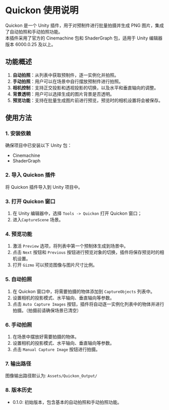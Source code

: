 # Quickon 使用说明

Quickon 是一个 Unity 插件，用于对预制件进行批量拍摄并生成 PNG 图片，集成了自动拍照和手动拍照功能。
</br>本插件采用了官方的 Cinemachine 包和 ShaderGraph 包，适用于 Unity 编辑器版本 6000.0.25 及以上。

## 功能概述

1. **自动拍照**：从列表中获取预制件，逐一实例化并拍照。
2. **手动拍照**：用户可以在场景中自行摆放预制件进行拍照。
3. **相机控制**：支持正交投影和透视投影的切换，以及水平和垂直轴向的调整。
4. **背景透明**：用户可以选择生成的图片背景是否透明。
5. **预览功能**：支持在批量生成图片前进行预览，预览时的相机设置将会被保存。

## 使用方法

### 1. 安装依赖

确保项目中已安装以下 Unity 包：

- Cinemachine
- ShaderGraph

### 2. 导入 Quickon 插件

将 Quickon 插件导入到 Unity 项目中。

### 3. 打开 Quickon 窗口

1. 在 Unity 编辑器中，选择 `Tools -> Quickon` 打开 Quickon 窗口；
2. 进入`CaptureScene` 场景。

### 4. 预览功能

1. 激活 `Preview` 选项，将列表中第一个预制体生成到场景中。
2. 点击 `Next` 按钮和 `Previous` 按钮进行预览对象的切换，插件将保存预览时的相机设置。
3. 打开 `Gizmo` 可以预览图像与图片尺寸比例。

### 5. 自动拍照

1. 在 Quickon 窗口中，将需要拍摄的物体添加到 `CaptureObjects` 列表中。
2. 设置相机的投影模式、水平轴向、垂直轴向等参数。
3. 点击 `Auto Capture Images` 按钮，插件将自动逐一实例化列表中的物体并进行拍摄。（拍摄前请确保场景已清空）

### 6. 手动拍照

1. 在场景中摆放好需要拍摄的物体。
2. 设置相机的投影模式、水平轴向、垂直轴向等参数。
3. 点击 `Manual Capture Image` 按钮进行拍摄。

### 7. 输出路径

图像输出路径默认为: `Assets/Quickon_Output/`

### 8. 版本历史

- 0.1.0: 初始版本，包含基本的自动拍照和手动拍照功能。